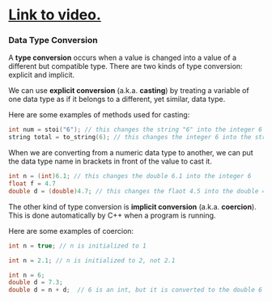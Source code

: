 # [Link to video.](https://www.youtube.com/watch?v=yK1uzGJ8Ey4&list=PLVD25niNi0BkgQHyEFkuuBp_IQ4q67jIC)

### Data Type Conversion

A **type conversion** occurs when a value is changed into a value of a different but compatible type. There are two kinds of type conversion: explicit and implicit.

We can use **explicit conversion** (a.k.a. **casting**) by treating a variable of one data type as if it belongs to a different, yet similar, data type. 

Here are some examples of methods used for casting:

```cpp
int num = stoi("6"); // this changes the string "6" into the integer 6
string total = to_string(6); // this changes the integer 6 into the string "6"
```

When we are converting from a numeric data type to another, we can put the data type name in brackets in front of the value to cast it.

```cpp
int n = (int)6.1; // this changes the double 6.1 into the integer 6
float f = 4.7 
double d = (double)4.7; // this changes the flaot 4.5 into the double 4.7
```

The other kind of type conversion is **implicit conversion** (a.k.a. **coercion**). This is done automatically by C++ when a program is running.

Here are some examples of coercion:

```cpp
int n = true; // n is initialized to 1
```

```cpp
int n = 2.1; // n is initialized to 2, not 2.1 
```

```cpp
int n = 6;
double d = 7.3;
double d = n + d;  // 6 is an int, but it is converted to the double 6 before it gets added to 7.3
```
